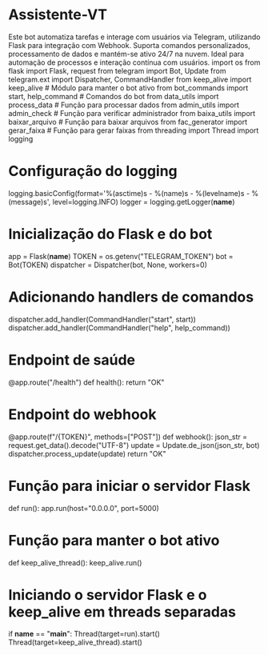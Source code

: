 # Assistente-VT
Este bot automatiza tarefas e interage com usuários via Telegram, utilizando Flask para integração com Webhook. Suporta comandos personalizados, processamento de dados e mantém-se ativo 24/7 na nuvem. Ideal para automação de processos e interação contínua com usuários.
import os
from flask import Flask, request
from telegram import Bot, Update
from telegram.ext import Dispatcher, CommandHandler
from keep_alive import keep_alive  # Módulo para manter o bot ativo
from bot_commands import start, help_command  # Comandos do bot
from data_utils import process_data  # Função para processar dados
from admin_utils import admin_check  # Função para verificar administrador
from baixa_utils import baixar_arquivo  # Função para baixar arquivos
from fac_generator import gerar_faixa  # Função para gerar faixas
from threading import Thread
import logging

# Configuração do logging
logging.basicConfig(format='%(asctime)s - %(name)s - %(levelname)s - %(message)s',
                    level=logging.INFO)
logger = logging.getLogger(__name__)

# Inicialização do Flask e do bot
app = Flask(__name__)
TOKEN = os.getenv("TELEGRAM_TOKEN")
bot = Bot(TOKEN)
dispatcher = Dispatcher(bot, None, workers=0)

# Adicionando handlers de comandos
dispatcher.add_handler(CommandHandler("start", start))
dispatcher.add_handler(CommandHandler("help", help_command))

# Endpoint de saúde
@app.route("/health")
def health():
    return "OK"

# Endpoint do webhook
@app.route(f"/{TOKEN}", methods=["POST"])
def webhook():
    json_str = request.get_data().decode("UTF-8")
    update = Update.de_json(json_str, bot)
    dispatcher.process_update(update)
    return "OK"

# Função para iniciar o servidor Flask
def run():
    app.run(host="0.0.0.0", port=5000)

# Função para manter o bot ativo
def keep_alive_thread():
    keep_alive.run()

# Iniciando o servidor Flask e o keep_alive em threads separadas
if __name__ == "__main__":
    Thread(target=run).start()
    Thread(target=keep_alive_thread).start()
